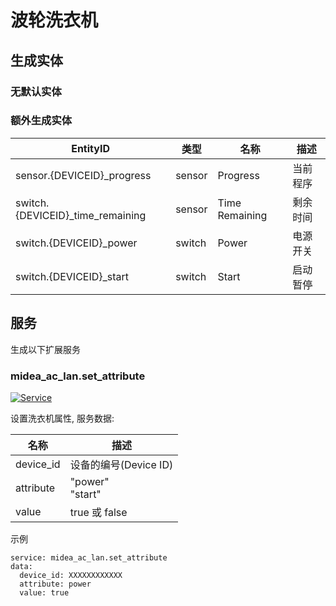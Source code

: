 # 波轮洗衣机

## 生成实体
### 无默认实体

### 额外生成实体

EntityID | 类型 | 名称 | 描述 
--- | --- | --- | ---
sensor.{DEVICEID}_progress | sensor | Progress | 当前程序
switch.{DEVICEID}_time_remaining | sensor | Time Remaining | 剩余时间
switch.{DEVICEID}_power | switch | Power | 电源开关
switch.{DEVICEID}_start | switch | Start | 启动暂停

## 服务
生成以下扩展服务

### midea_ac_lan.set_attribute

[![Service](https://my.home-assistant.io/badges/developer_call_service.svg)](https://my.home-assistant.io/redirect/developer_call_service/?service=midea_ac_lan.set_attribute)

设置洗衣机属性, 服务数据:

名称 | 描述
--- | ---
device_id | 设备的编号(Device ID)
attribute | "power"<br/>"start"
value | true 或 false

示例
```
service: midea_ac_lan.set_attribute
data:
  device_id: XXXXXXXXXXXX
  attribute: power
  value: true
```